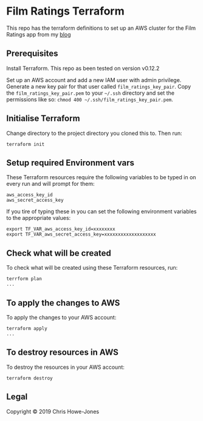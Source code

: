 # Film Ratings Terraform

This repo has the terraform definitions to set up an AWS cluster for
the Film Ratings app from my [blog](https://circleci.com/blog/deploy-a-clojure-web-application-to-aws-using-terraform/)

## Prerequisites

Install Terraform. This repo as been tested on version v0.12.2

Set up an AWS account and add a new IAM user with admin
privilege. Generate a new key pair for that user called
`film_ratings_key_pair`. Copy the `film_ratings_key_pair.pem` to your
`~/.ssh` directory and set the permissions like so: `chmod 400
~/.ssh/film_ratings_key_pair.pem`.

## Initialise Terraform

Change directory to the project directory you cloned this to. Then
run:

``` shell
terraform init
```
## Setup required Environment vars

These Terraform resources require the following variables to be typed
in on every run and will prompt for them:

```
aws_access_key_id
aws_secret_access_key
```

If you tire of typing these in you can set the following environment
variables to the appropriate values:

``` shell
export TF_VAR_aws_access_key_id=xxxxxxxx
export TF_VAR_aws_secret_access_key=xxxxxxxxxxxxxxxxxxx
```

## Check what will be created

To check what will be created using these Terraform resources, run:

``` shell
terrform plan
...
```

## To apply the changes to AWS

To apply the changes to your AWS account:

``` shell
terraform apply
...
```

## To destroy resources in AWS

To destroy the resources in your AWS account:

``` shell
terraform destroy

```

## Legal

Copyright © 2019 Chris Howe-Jones
